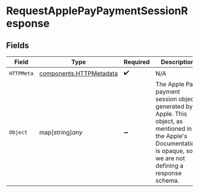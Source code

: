 # RequestApplePayPaymentSessionResponse


## Fields

| Field                                                                                                                                                                 | Type                                                                                                                                                                  | Required                                                                                                                                                              | Description                                                                                                                                                           |
| --------------------------------------------------------------------------------------------------------------------------------------------------------------------- | --------------------------------------------------------------------------------------------------------------------------------------------------------------------- | --------------------------------------------------------------------------------------------------------------------------------------------------------------------- | --------------------------------------------------------------------------------------------------------------------------------------------------------------------- |
| `HTTPMeta`                                                                                                                                                            | [components.HTTPMetadata](../../models/components/httpmetadata.md)                                                                                                    | :heavy_check_mark:                                                                                                                                                    | N/A                                                                                                                                                                   |
| `Object`                                                                                                                                                              | map[string]*any*                                                                                                                                                      | :heavy_minus_sign:                                                                                                                                                    | The Apple Pay payment session object generated by Apple. This object, as mentioned in the Apple's Documentation,<br/>is opaque, so we are not defining a response schema. |
